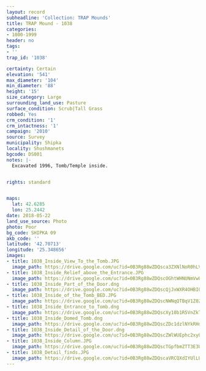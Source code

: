 ```yaml
---
layout: record
subheadline: 'Collection: TRAP Mounds'
title: TRAP Mound - 1038
categories:
- 1000-1999
header: no
tags:
- ''
trap_id: '1038'

certainty: Certain
elevation: '541'
max_diameter: '104'
min_diameter: '88'
height: '15'
size_category: Large
surrounding_land_use: Pasture
surface_condition: Scrub|Tall Grass
robbed: Yes
crm_condition: '1'
crm_intactness: '1'
campaign: '2010'
source: Survey
municipality: Shipka
locality: Shushmanets
bgcode: DS001
notes: |-
  Excavated 1996, Tomb/Temple inside.


rights: standard


maps:
  lat: 42.6285
  lon: 25.2442
date: 2018-05-22
land_use_source: Photo
photo: Poor
bg_code: SHIPKA 09
akb_code: ''
latitude: '42.70713'
longitude: '25.348656'
images:
- title: 1038_Inside_View_To_the_Tomb.JPG
  image_path: https://drive.google.com/uc?id=0B3Rg88wZDQsca3ZXNlNoR0hLVDQ
- title: 1038_Inside_Relief_above_the_Entrance.JPG
  image_path: https://drive.google.com/uc?id=0B3Rg88wZDQscOGhtWHNUNmVwUDA
- title: 1038_Inside_Part_of_the_Door.dng
  image_path: https://drive.google.com/uc?id=0B3Rg88wZDQscQjJxWXR4OHBIQ00
- title: 1038_Inside_of_the_Tomb_BED.JPG
  image_path: https://drive.google.com/uc?id=0B3Rg88wZDQscNWNqQTBqV1Z0ZUE
- title: 1038_Inside_Entrance_to_Tomb.dng
  image_path: https://drive.google.com/uc?id=0B3Rg88wZDQscXy10b1R5VnZkTjA
- title: 1038_Inside_Domed_Tomb.dng
  image_path: https://drive.google.com/uc?id=0B3Rg88wZDQscZDc1dzlNYkRHdlE
- title: 1038_Inside_Detail_of_the_Door.dng
  image_path: https://drive.google.com/uc?id=0B3Rg88wZDQscZWlWUEphc2xyUFE
- title: 1038_Inside_Column.JPG
  image_path: https://drive.google.com/uc?id=0B3Rg88wZDQscTGpfbmZTT3E3U2c
- title: 1038_Detail_finds.JPG
  image_path: https://drive.google.com/uc?id=0B3Rg88wZDQscaVRCQXdIYUlLUmM
---
```

